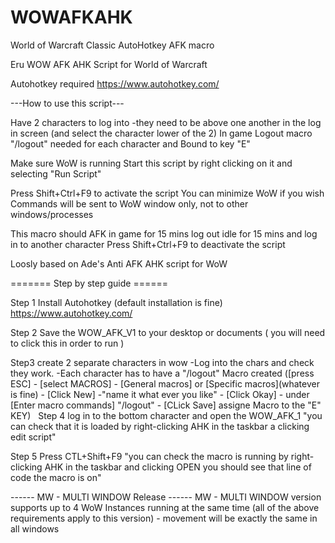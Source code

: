 # WOWAFKAHK
World of Warcraft Classic AutoHotkey AFK macro

Eru WOW AFK AHK Script for World of Warcraft


Autohotkey required https://www.autohotkey.com/

---How to use this script---

Have 2 characters to log into  -they need to be above one another in the log in screen (and select the character lower of the 2)
In game Logout macro "/logout" needed for each character and Bound to key "E"

Make sure WoW is running
Start this script by right clicking on it and selecting "Run Script"

Press Shift+Ctrl+F9 to activate the script
You can minimize WoW if you wish
Commands will be sent to WoW window only, not to other windows/processes

This macro should AFK in game for 15 mins log out idle for 15 mins and log in to another character 
Press Shift+Ctrl+F9 to deactivate the script

Loosly based on Ade's Anti AFK AHK script for WoW




======= Step by step guide ======

Step 1
Install Autohotkey (default installation is fine)
https://www.autohotkey.com/

Step 2
Save the WOW_AFK_V1 to your desktop or documents ( you will need to click this in order to run )

Step3
create 2 separate characters in wow
-Log into the chars and check they work.
-Each character has to have a "/logout" Macro created 
([press ESC] - [select MACROS] - [General macros] or [Specific macros](whatever is fine) - [Click New] -"name it what ever you like" - [Click Okay] - under [Enter macro commands] "/logout" - [CLick Save]
assigne Macro to the "E" KEY)
 
Step 4
log in to the bottom character and open the WOW_AFK_1
"you can check that it is loaded by right-clicking AHK in the taskbar a clicking edit script"

Step 5
Press CTL+Shift+F9
"you can check the macro is running by right-clicking AHK in the taskbar and clicking OPEN you should see that line of code the macro is on"


------ MW -  MULTI WINDOW Release ------
MW -  MULTI WINDOW version supports up to 4 WoW Instances running at the same time (all of the above requirements apply to this version) - movement will be exactly the same in all windows
